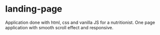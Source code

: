# landing-page
Application done with html, css and vanilla JS for a nutritionist.
One page application with smooth scroll effect and responsive.
